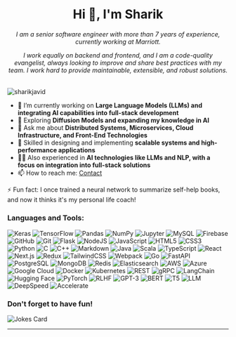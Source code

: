

<h1 align="center">Hi 👋, I'm Sharik</h1>
<h6 align="center">I am a senior software engineer with more than 7 years of experience, currently working at Marriott.

I work equally on backend and frontend, and I am a code-quality evangelist, always looking to improve and share best practices with my team. I work hard to provide maintainable, extensible, and robust solutions.</h6>

<p align="left"> <img src="https://komarev.com/ghpvc/?username=sharikjavid&label=Profile%20views&color=0e75b6&style=flat" alt="sharikjavid" /> </p>

- 🔭 I’m currently working on **Large Language Models (LLMs) and integrating AI capabilities into full-stack development**
- 🌱 Exploring **Diffusion Models and expanding my knowledge in AI**
- 💬 Ask me about **Distributed Systems, Microservices, Cloud Infrastructure, and Front-End Technologies**
- 🚀 Skilled in designing and implementing **scalable systems and high-performance applications**
- 👨‍💻 Also experienced in **AI technologies like LLMs and NLP, with a focus on integration into full-stack solutions**
- 📫 How to reach me: [Contact](https://sharikjavid.com/#contact)

⚡ Fun fact: I once trained a neural network to summarize self-help books, and now it thinks it's my personal life coach!


<h3 align="left">Languages and Tools:</h3>
<p align="left">
  <img alt="Keras" src="https://img.shields.io/badge/Keras-%23D00000.svg?&style=for-the-badge&logo=Keras&logoColor=white"/>
  <img alt="TensorFlow" src="https://img.shields.io/badge/TensorFlow-%23FF6F00.svg?&style=for-the-badge&logo=TensorFlow&logoColor=white"/>
  <img alt="Pandas" src="https://img.shields.io/badge/pandas-%23150458.svg?&style=for-the-badge&logo=pandas&logoColor=white"/>
  <img alt="NumPy" src="https://img.shields.io/badge/numpy-%23013243.svg?&style=for-the-badge&logo=numpy&logoColor=white"/>
  <img alt="Jupyter" src="https://img.shields.io/badge/Jupyter-%23F37626.svg?&style=for-the-badge&logo=Jupyter&logoColor=white"/>
  <img alt="MySQL" src="https://img.shields.io/badge/mysql-%2300f.svg?&style=for-the-badge&logo=mysql&logoColor=white"/>
  <img alt="Firebase" src="https://img.shields.io/badge/firebase-%23039BE5.svg?&style=for-the-badge&logo=firebase"/>
  <img alt="GitHub" src="https://img.shields.io/badge/github-%23121011.svg?&style=for-the-badge&logo=github&logoColor=white"/>
  <img alt="Git" src="https://img.shields.io/badge/git-%23F05033.svg?&style=for-the-badge&logo=git&logoColor=white"/>
  <img alt="Flask" src="https://img.shields.io/badge/flask-%23000.svg?&style=for-the-badge&logo=flask&logoColor=white"/>
  <img alt="NodeJS" src="https://img.shields.io/badge/node.js-%2343853D.svg?&style=for-the-badge&logo=node.js&logoColor=white"/>
  <img alt="JavaScript" src="https://img.shields.io/badge/javascript-%23323330.svg?&style=for-the-badge&logo=javascript&logoColor=%23F7DF1E"/>
  <img alt="HTML5" src="https://img.shields.io/badge/html5-%23E34F26.svg?&style=for-the-badge&logo=html5&logoColor=white"/>
  <img alt="CSS3" src="https://img.shields.io/badge/css3-%231572B6.svg?&style=for-the-badge&logo=css3&logoColor=white"/>
  <img alt="Python" src="https://img.shields.io/badge/python-%2314354C.svg?&style=for-the-badge&logo=python&logoColor=white"/>
  <img alt="C" src="https://img.shields.io/badge/c-%2300599C.svg?&style=for-the-badge&logo=c&logoColor=white"/>
  <img alt="C++" src="https://img.shields.io/badge/c++-%2300599C.svg?&style=for-the-badge&logo=c%2B%2B&ogoColor=white"/>
  <img alt="Markdown" src="https://img.shields.io/badge/markdown-%23000000.svg?&style=for-the-badge&logo=markdown&logoColor=white"/>
  <img alt="Java" src="https://img.shields.io/badge/java-%23ED8B00.svg?&style=for-the-badge&logo=java&logoColor=white"/>
  <img alt="Scala" src="https://img.shields.io/badge/scala-%23DC322F.svg?&style=for-the-badge&logo=scala&logoColor=white"/>
  <img alt="TypeScript" src="https://img.shields.io/badge/typescript-%23007ACC.svg?&style=for-the-badge&logo=typescript&logoColor=white"/>
  <img alt="React" src="https://img.shields.io/badge/react-%2320232a.svg?&style=for-the-badge&logo=react&logoColor=%2361DAFB"/>
  <img alt="Next.js" src="https://img.shields.io/badge/Next.js-%23000000.svg?&style=for-the-badge&logo=next.js&logoColor=white"/>
  <img alt="Redux" src="https://img.shields.io/badge/redux-%23593d88.svg?&style=for-the-badge&logo=redux&logoColor=white"/>
  <img alt="TailwindCSS" src="https://img.shields.io/badge/tailwindcss-%2338B2AC.svg?&style=for-the-badge&logo=tailwind-css&logoColor=white"/>
  <img alt="Webpack" src="https://img.shields.io/badge/webpack-%238DD6F9.svg?&style=for-the-badge&logo=webpack&logoColor=black"/>
  <img alt="Go" src="https://img.shields.io/badge/go-%2300ADD8.svg?&style=for-the-badge&logo=go&logoColor=white"/>
  <img alt="FastAPI" src="https://img.shields.io/badge/fastapi-%2300C7B7.svg?&style=for-the-badge&logo=fastapi&logoColor=white"/>
  <img alt="PostgreSQL" src="https://img.shields.io/badge/postgresql-%23336791.svg?&style=for-the-badge&logo=postgresql&logoColor=white"/>
  <img alt="MongoDB" src="https://img.shields.io/badge/mongodb-%2347A248.svg?&style=for-the-badge&logo=mongodb&logoColor=white"/>
  <img alt="Redis" src="https://img.shields.io/badge/redis-%23DC382D.svg?&style=for-the-badge&logo=redis&logoColor=white"/>
  <img alt="Elasticsearch" src="https://img.shields.io/badge/elasticsearch-%23005571.svg?&style=for-the-badge&logo=elasticsearch&logoColor=white"/>
  <img alt="AWS" src="https://img.shields.io/badge/aws-%23232F3E.svg?&style=for-the-badge&logo=amazon-aws&logoColor=%23FF9900"/>
  <img alt="Azure" src="https://img.shields.io/badge/azure-%230072C6.svg?&style=for-the-badge&logo=microsoft-azure&logoColor=white"/>
  <img alt="Google Cloud" src="https://img.shields.io/badge/google-cloud-%234285F4.svg?&style=for-the-badge&logo=google-cloud&logoColor=white"/>
  <img alt="Docker" src="https://img.shields.io/badge/docker-%230db7ed.svg?&style=for-the-badge&logo=docker&logoColor=white"/>
  <img alt="Kubernetes" src="https://img.shields.io/badge/kubernetes-%23326ce5.svg?&style=for-the-badge&logo=kubernetes&logoColor=white"/>
  <img alt="REST" src="https://img.shields.io/badge/rest-%23000000.svg?&style=for-the-badge&logo=rest&logo

Color=white"/>
  <img alt="GraphQL" src="https://img.shields.io/badge/graphql-%23E10098.svg?&style=for-the-badge&logo=graphql&logoColor=white"/>
  <img alt="gRPC" src="https://img.shields.io/badge/grpc-%2300C7B7.svg?&style=for-the-badge&logo=grpc&logoColor=white"/>
  <img alt="LangChain" src="https://img.shields.io/badge/langchain-%23000000.svg?&style=for-the-badge&logo=langchain&logoColor=white"/>
  <img alt="Hugging Face" src="https://img.shields.io/badge/Hugging_Face-%23FF6F00.svg?&style=for-the-badge&logo=hugging-face&logoColor=white"/>
  <img alt="PyTorch" src="https://img.shields.io/badge/pytorch-%23EE4C2C.svg?&style=for-the-badge&logo=pytorch&logoColor=white"/>
  <img alt="RLHF" src="https://img.shields.io/badge/RLHF-%234169E1.svg?&style=for-the-badge&logo=reinforcement-learning&logoColor=white"/>
  <img alt="GPT-3" src="https://img.shields.io/badge/GPT--3-%23FFC700.svg?&style=for-the-badge&logo=openai&logoColor=white"/>
  <img alt="BERT" src="https://img.shields.io/badge/BERT-%2300A47E.svg?&style=for-the-badge&logo=bert&logoColor=white"/>
  <img alt="T5" src="https://img.shields.io/badge/T5-%23007ACC.svg?&style=for-the-badge&logo=t5&logoColor=white"/>
  <img alt="LLM" src="https://img.shields.io/badge/LLM-%23232F3E.svg?&style=for-the-badge&logo=llm&logoColor=white"/>
  <img alt="DeepSpeed" src="https://img.shields.io/badge/DeepSpeed-%2300C4CC.svg?&style=for-the-badge&logo=deepspeed&logoColor=white"/>
  <img alt="Accelerate" src="https://img.shields.io/badge/Accelerate-%23FF6F00.svg?&style=for-the-badge&logo=accelerate&logoColor=white"/>
</p>

<h3 align="left">Don't forget to have fun!</h3>
<img src="https://readme-jokes.vercel.app/api" alt="Jokes Card" />


---

